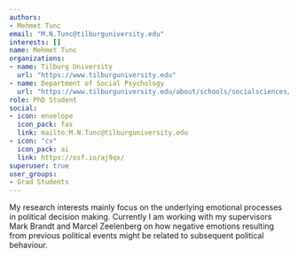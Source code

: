 ```yaml
---
authors:
- Mehmet Tunc
email: "M.N.Tunc@tilburguniversity.edu"
interests: []
name: Mehmet Tunc
organizations:
- name: Tilburg University
  url: "https://www.tilburguniversity.edu"
- name: Department of Social Psychology
  url: "https://www.tilburguniversity.edu/about/schools/socialsciences/organization/departments/social-psychology"
role: PhD Student
social:
- icon: envelope
  icon_pack: fas
  link: mailto:M.N.Tunc@tilburguniversity.edu
- icon: "cv"
  icon_pack: ai
  link: https://osf.io/aj9qx/
superuser: true
user_groups:
- Grad Students
---
```


My research interests mainly focus on the underlying emotional processes in political decision making. Currently I am working with my supervisors Mark Brandt and Marcel Zeelenberg on how negative emotions resulting from previous political events might be related to subsequent political behaviour.

